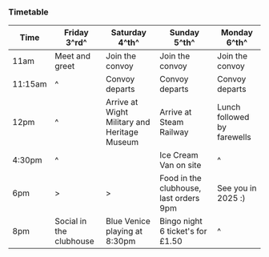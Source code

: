 ### Timetable

| Time    | Friday 3^rd^            | Saturday 4^th^                               | Sunday 5^th^                           | Monday 6^th^                |
| ------- | ----------------------- | -------------------------------------------- | -------------------------------------- | --------------------------- |
| 11am    | Meet and greet          | Join the convoy                              | Join the convoy                        | Join the convoy             |
| 11:15am | ^                       | Convoy departs                               | Convoy departs                         | Convoy departs              |
| 12pm    | ^                       | Arrive at Wight Military and Heritage Museum | Arrive at Steam Railway                | Lunch followed by farewells |
| 4:30pm  | ^                       |                                              | Ice Cream Van on site                    |      ^      |
| 6pm     | >                       | >                                            | Food in the clubhouse, last orders 9pm |    See you in 2025 :)                         |
| 8pm     | Social in the clubhouse | Blue Venice playing at 8:30pm                | Bingo night 6 ticket's for £1.50         |     ^                        |
